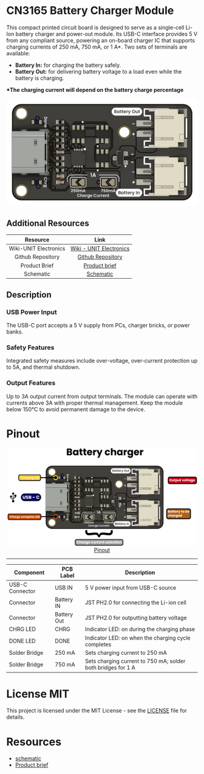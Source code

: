 # CN3165 Battery Charger Module

This compact printed circuit board is designed to serve as a single-cell Li-Ion battery charger and power-out module. Its USB-C interface provides 5 V from any compliant source, powering an on-board charger IC that supports charging currents of 250 mA, 750 mA, or 1 A*. Two sets of terminals are available:

* **Battery In:** for charging the battery safely.
* **Battery Out:** for delivering battery voltage to a load even while the battery is charging.

<b>*The charging current will depend on the battery charge percentage</b>


<div align="center">
<a href="./cn3165_battery_charger_module.pdf"><img src="hardware/resources/unit_product_top_v_0_0_1_ue0089_cn3165_battery_charger.png"></a>
</div>


## Additional Resources

<div align="center">

| Resource              | Link                                                                                                                        |
|:---------------------:|:---------------------------------------------------------------------------------------------------------------------------:|
| Wiki-UNIT Electronics | [Wiki - UNIT Electronics](https://unit-electronics-mx.github.io/wiki_uelectronics/es/docs/Modules/cn3165)                   |
| Github Repository     | [Github Repository](https://github.com/UNIT-Electronics-MX/unit_cn3165_battery_charger_module)                              |
| Product Brief         | [Product brief]()                                                   |
| Schematic             | [Schematic](hardware/unit_sch_v_0_0_1_ue0089_cn3165_battery_charger.pdf)                                                           |

</div>



## Description 

### USB Power Input

The USB-C port accepts a 5 V supply from PCs, charger bricks, or power banks.

### Safety Features

Integrated safety measures include over-voltage, over-current protection up to 5A, and thermal shutdown.

### Output Features

Up to 3A output current from output terminals. The module can operate with currents above 3A with proper thermal management. Keep the module below 150°C to avoid permanent damage to the device.

# Pinout
<div align="center">
    <a href="#"><img src="hardware/resources/charger_pinout.jpg" width="500px"><br/>Pinout</a>
    <br/>


</div>

---

<div align="center">

| Component         | PCB Label   | Description                                        |
|-------------------|-------------|----------------------------------------------------|
| USB-C Connector   | USB IN      | 5 V power input from USB-C source                  |
| Connector         | Battery IN  | JST PH2.0 for connecting the Li-ion cell     |
| Connector         | Battery Out | JST PH2.0 for outputting battery voltage     |
| CHRG LED          | CHRG        | Indicator LED: on during the charging phase        |
| DONE LED          | DONE        | Indicator LED: on when the charging cycle completes|
| Solder Bridge     | 250 mA       | Sets charging current to 250 mA                |
| Solder Bridge     | 750 mA       | Sets charging current to 750 mA; solder both bridges for 1 A |

</div>


# License MIT 
This project is licensed under the MIT License - see the [LICENSE](LICENSE) file for details.

# Resources

- [schematic](./hardware/UE0089-SCH-CN3165_Cargador_de_baterias-001-T.pdf)
- [Product brief](./cn3165_battery_charger_module.pdf)
